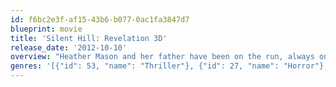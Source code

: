 ```yaml
---
id: f6bc2e3f-af15-43b6-b077-0ac1fa3847d7
blueprint: movie
title: 'Silent Hill: Revelation 3D'
release_date: '2012-10-10'
overview: "Heather Mason and her father have been on the run, always one step ahead of dangerous forces that she doesn't fully understand, Now on the eve of her 18th birthday, plagued by horrific nightmares and the disappearance of her father, Heather discovers she's not who she thinks she is. The revelation leads her deeper into a demonic world that threatens to trap her forever."
genres: '[{"id": 53, "name": "Thriller"}, {"id": 27, "name": "Horror"}, {"id": 9648, "name": "Mystery"}]'
---
```

